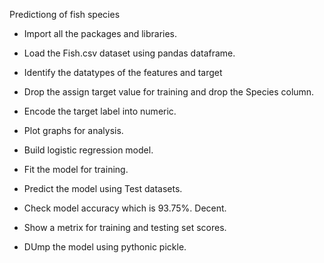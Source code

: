 Predictiong of fish species

* Import all the packages and libraries.

* Load the Fish.csv dataset using pandas dataframe.

* Identify the datatypes of the features and target

* Drop the assign target value for training and drop the Species column.

* Encode the target label into numeric.

* Plot graphs for analysis.

* Build logistic regression model.

* Fit the model for training.

* Predict the model using Test datasets.

* Check model accuracy which is 93.75%. Decent.

* Show a metrix for training and testing set scores.

* DUmp the model using pythonic pickle.